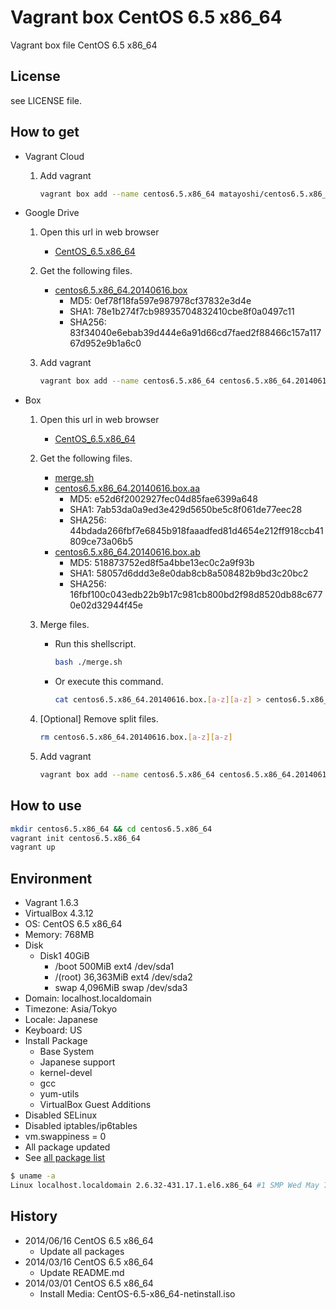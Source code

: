 Vagrant box CentOS 6.5 x86_64
=============================

Vagrant box file CentOS 6.5 x86_64

License
-------

see LICENSE file.

How to get
----------

- Vagrant Cloud
    1. Add vagrant

        ```bash
        vagrant box add --name centos6.5.x86_64 matayoshi/centos6.5.x86_64
        ```

- Google Drive
    1. Open this url in web browser
        - [CentOS\_6.5.x86\_64](https://drive.google.com/folderview?id=0B_MzkQ7E4I3Ta1ZiUXNFbHRQakk)
    1. Get the following files.
        - [centos6.5.x86\_64.20140616.box](https://drive.google.com/uc?id=0B_MzkQ7E4I3TdWw1RWJHNzBTTTg&export=download)
            - MD5:    0ef78f18fa597e987978cf37832e3d4e
            - SHA1:   78e1b274f7cb98935704832410cbe8f0a0497c11
            - SHA256: 83f34040e6ebab39d444e6a91d66cd7faed2f88466c157a11767d952e9b1a6c0
    1. Add vagrant

        ```bash
        vagrant box add --name centos6.5.x86_64 centos6.5.x86_64.20140616.box
        ```
- Box
    1. Open this url in web browser
        - [CentOS\_6.5.x86\_64](https://app.box.com/s/g9nz4hc6isoj3h5xgobu)
    1. Get the following files.
        - [merge.sh](https://app.box.com/s/ku4dw6z8xj7tpr0b44v3)
        - [centos6.5.x86\_64.20140616.box.aa](https://app.box.com/s/https://app.box.com/s/lh49w5fouhkkerfp2qb3)
            - MD5:    e52d6f2002927fec04d85fae6399a648
            - SHA1:   7ab53da0a9ed3e429d5650be5c8f061de77eec28
            - SHA256: 44bdada266fbf7e6845b918faaadfed81d4654e212ff918ccb41809ce73a06b5
        - [centos6.5.x86\_64.20140616.box.ab](https://app.box.com/s/https://app.box.com/s/bggtnd2enfqzc5ddvs7z)
            - MD5:    518873752ed8f5a4bbe13ec0c2a9f93b
            - SHA1:   58057d6ddd3e8e0dab8cb8a508482b9bd3c20bc2
            - SHA256: 16fbf100c043edb22b9b17c981cb800bd2f98d8520db88c6770e02d32944f45e
    1. Merge files.
        - Run this shellscript.

            ```bash
            bash ./merge.sh
            ```
        - Or execute this command.

            ```bash
            cat centos6.5.x86_64.20140616.box.[a-z][a-z] > centos6.5.x86_64.20140616.box
            ```
    1. [Optional] Remove split files.

        ```bash
        rm centos6.5.x86_64.20140616.box.[a-z][a-z]
        ```
    1. Add vagrant

        ```bash
        vagrant box add --name centos6.5.x86_64 centos6.5.x86_64.20140616.box
        ```

How to use
----------

```bash
mkdir centos6.5.x86_64 && cd centos6.5.x86_64
vagrant init centos6.5.x86_64
vagrant up
```

Environment
-----------
- Vagrant 1.6.3
- VirtualBox 4.3.12
- OS:       CentOS 6.5 x86_64
- Memory:   768MB
- Disk
    - Disk1 40GiB
        - /boot      500MiB ext4 /dev/sda1
        - /(root) 36,363MiB ext4 /dev/sda2
        - swap     4,096MiB swap /dev/sda3
- Domain:   localhost.localdomain
- Timezone: Asia/Tokyo
- Locale:   Japanese
- Keyboard: US
- Install Package
    - Base System
    - Japanese support
    - kernel-devel
    - gcc
    - yum-utils
    - VirtualBox Guest Additions
- Disabled SELinux
- Disabled iptables/ip6tables
- vm.swappiness = 0
- All package updated
- See [all package list](./PACKAGE_LIST)

```bash
$ uname -a
Linux localhost.localdomain 2.6.32-431.17.1.el6.x86_64 #1 SMP Wed May 7 23:32:49 UTC 2014 x86_64 x86_64 x86_64 GNU/Linux
```

History
-------

- 2014/06/16 CentOS 6.5 x86_64
    - Update all packages
- 2014/03/16 CentOS 6.5 x86_64
    - Update README.md
- 2014/03/01 CentOS 6.5 x86_64
    - Install Media: CentOS-6.5-x86_64-netinstall.iso
